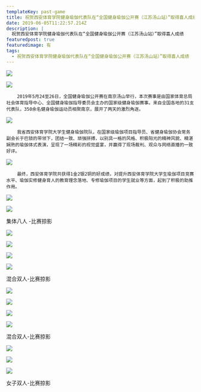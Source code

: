 ```yaml
---
templateKey: past-game
title: 祝贺西安体育学院健身瑜伽代表队在“全国健身瑜伽公开赛（江苏汤山站）”取得喜人成绩
date: 2019-06-05T11:22:57.214Z
description: |
  祝贺西安体育学院健身瑜伽代表队在“全国健身瑜伽公开赛（江苏汤山站）”取得喜人成绩
featuredpost: true
featuredimage: 有
tags:
  - 祝贺西安体育学院健身瑜伽代表队在“全国健身瑜伽公开赛（江苏汤山站）”取得喜人成绩
---
```


![](https://demotry.oss-cn-beijing.aliyuncs.com/%E7%A5%9D%E8%B4%BA%E8%A5%BF%E5%AE%89%E4%BD%93%E8%82%B2%E5%AD%A6%E9%99%A2%E5%81%A5%E8%BA%AB%E7%91%9C%E4%BC%BD%E4%BB%A3%E8%A1%A8%E9%98%9F%E5%9C%A8%E2%80%9C%E5%85%A8%E5%9B%BD%E5%81%A5%E8%BA%AB%E7%91%9C%E4%BC%BD%E5%85%AC%E5%BC%80%E8%B5%9B%EF%BC%88%E6%B1%9F%E8%8B%8F%E6%B1%A4%E5%B1%B1%E7%AB%99%EF%BC%89%E2%80%9D%E5%8F%96%E5%BE%97%E5%96%9C%E4%BA%BA%E6%88%90%E7%BB%A9%20%20%20/1.jpg)

![](https://demotry.oss-cn-beijing.aliyuncs.com/%E7%A5%9D%E8%B4%BA%E8%A5%BF%E5%AE%89%E4%BD%93%E8%82%B2%E5%AD%A6%E9%99%A2%E5%81%A5%E8%BA%AB%E7%91%9C%E4%BC%BD%E4%BB%A3%E8%A1%A8%E9%98%9F%E5%9C%A8%E2%80%9C%E5%85%A8%E5%9B%BD%E5%81%A5%E8%BA%AB%E7%91%9C%E4%BC%BD%E5%85%AC%E5%BC%80%E8%B5%9B%EF%BC%88%E6%B1%9F%E8%8B%8F%E6%B1%A4%E5%B1%B1%E7%AB%99%EF%BC%89%E2%80%9D%E5%8F%96%E5%BE%97%E5%96%9C%E4%BA%BA%E6%88%90%E7%BB%A9%20%20%20/2.jpg)

        2019年5月24至26日，全国健身瑜伽公开赛在南京汤山举行，本次赛事是由国家体育总局社会体育指导中心、全国健身瑜伽指导委员会主办的国家级健身瑜伽赛事。来自全国各地的31支代表队，350余名健身瑜伽运动员相聚南京，展开了两天的激烈角逐。

![](https://demotry.oss-cn-beijing.aliyuncs.com/%E7%A5%9D%E8%B4%BA%E8%A5%BF%E5%AE%89%E4%BD%93%E8%82%B2%E5%AD%A6%E9%99%A2%E5%81%A5%E8%BA%AB%E7%91%9C%E4%BC%BD%E4%BB%A3%E8%A1%A8%E9%98%9F%E5%9C%A8%E2%80%9C%E5%85%A8%E5%9B%BD%E5%81%A5%E8%BA%AB%E7%91%9C%E4%BC%BD%E5%85%AC%E5%BC%80%E8%B5%9B%EF%BC%88%E6%B1%9F%E8%8B%8F%E6%B1%A4%E5%B1%B1%E7%AB%99%EF%BC%89%E2%80%9D%E5%8F%96%E5%BE%97%E5%96%9C%E4%BA%BA%E6%88%90%E7%BB%A9%20%20%20/3.jpg)

        我省西安体育学院大学生健身瑜伽院队，在国家级瑜伽项目指导员、省健身瑜伽协会常务副会长于巴锁的带领下，团结一致、顽强拼搏，以别具一格的风格、积极阳光的精神风貌、精湛娴熟的瑜伽体式表演，呈现了一场精彩的视觉盛宴，并赢得了现场裁判、观众与网络直播的一致好评。

![](https://demotry.oss-cn-beijing.aliyuncs.com/%E7%A5%9D%E8%B4%BA%E8%A5%BF%E5%AE%89%E4%BD%93%E8%82%B2%E5%AD%A6%E9%99%A2%E5%81%A5%E8%BA%AB%E7%91%9C%E4%BC%BD%E4%BB%A3%E8%A1%A8%E9%98%9F%E5%9C%A8%E2%80%9C%E5%85%A8%E5%9B%BD%E5%81%A5%E8%BA%AB%E7%91%9C%E4%BC%BD%E5%85%AC%E5%BC%80%E8%B5%9B%EF%BC%88%E6%B1%9F%E8%8B%8F%E6%B1%A4%E5%B1%B1%E7%AB%99%EF%BC%89%E2%80%9D%E5%8F%96%E5%BE%97%E5%96%9C%E4%BA%BA%E6%88%90%E7%BB%A9%20%20%20/4.jpg)

        最终，西安体育学院共获得1金2银2铜的好成绩，对提升西安体育学院大学生瑜伽项目竞赛水平、瑜伽实修健身育人的教育理念落地、专修瑜伽项目的学生就业等方面，起到了积极的助推作用。

![](https://demotry.oss-cn-beijing.aliyuncs.com/%E7%A5%9D%E8%B4%BA%E8%A5%BF%E5%AE%89%E4%BD%93%E8%82%B2%E5%AD%A6%E9%99%A2%E5%81%A5%E8%BA%AB%E7%91%9C%E4%BC%BD%E4%BB%A3%E8%A1%A8%E9%98%9F%E5%9C%A8%E2%80%9C%E5%85%A8%E5%9B%BD%E5%81%A5%E8%BA%AB%E7%91%9C%E4%BC%BD%E5%85%AC%E5%BC%80%E8%B5%9B%EF%BC%88%E6%B1%9F%E8%8B%8F%E6%B1%A4%E5%B1%B1%E7%AB%99%EF%BC%89%E2%80%9D%E5%8F%96%E5%BE%97%E5%96%9C%E4%BA%BA%E6%88%90%E7%BB%A9%20%20%20/5.jpg)

![](https://demotry.oss-cn-beijing.aliyuncs.com/%E7%A5%9D%E8%B4%BA%E8%A5%BF%E5%AE%89%E4%BD%93%E8%82%B2%E5%AD%A6%E9%99%A2%E5%81%A5%E8%BA%AB%E7%91%9C%E4%BC%BD%E4%BB%A3%E8%A1%A8%E9%98%9F%E5%9C%A8%E2%80%9C%E5%85%A8%E5%9B%BD%E5%81%A5%E8%BA%AB%E7%91%9C%E4%BC%BD%E5%85%AC%E5%BC%80%E8%B5%9B%EF%BC%88%E6%B1%9F%E8%8B%8F%E6%B1%A4%E5%B1%B1%E7%AB%99%EF%BC%89%E2%80%9D%E5%8F%96%E5%BE%97%E5%96%9C%E4%BA%BA%E6%88%90%E7%BB%A9%20%20%20/6.jpg)

集体八人 -比赛掠影

![](https://demotry.oss-cn-beijing.aliyuncs.com/%E7%A5%9D%E8%B4%BA%E8%A5%BF%E5%AE%89%E4%BD%93%E8%82%B2%E5%AD%A6%E9%99%A2%E5%81%A5%E8%BA%AB%E7%91%9C%E4%BC%BD%E4%BB%A3%E8%A1%A8%E9%98%9F%E5%9C%A8%E2%80%9C%E5%85%A8%E5%9B%BD%E5%81%A5%E8%BA%AB%E7%91%9C%E4%BC%BD%E5%85%AC%E5%BC%80%E8%B5%9B%EF%BC%88%E6%B1%9F%E8%8B%8F%E6%B1%A4%E5%B1%B1%E7%AB%99%EF%BC%89%E2%80%9D%E5%8F%96%E5%BE%97%E5%96%9C%E4%BA%BA%E6%88%90%E7%BB%A9%20%20%20/7.jpg)

![](https://demotry.oss-cn-beijing.aliyuncs.com/%E7%A5%9D%E8%B4%BA%E8%A5%BF%E5%AE%89%E4%BD%93%E8%82%B2%E5%AD%A6%E9%99%A2%E5%81%A5%E8%BA%AB%E7%91%9C%E4%BC%BD%E4%BB%A3%E8%A1%A8%E9%98%9F%E5%9C%A8%E2%80%9C%E5%85%A8%E5%9B%BD%E5%81%A5%E8%BA%AB%E7%91%9C%E4%BC%BD%E5%85%AC%E5%BC%80%E8%B5%9B%EF%BC%88%E6%B1%9F%E8%8B%8F%E6%B1%A4%E5%B1%B1%E7%AB%99%EF%BC%89%E2%80%9D%E5%8F%96%E5%BE%97%E5%96%9C%E4%BA%BA%E6%88%90%E7%BB%A9%20%20%20/8.jpg)

![](https://demotry.oss-cn-beijing.aliyuncs.com/%E7%A5%9D%E8%B4%BA%E8%A5%BF%E5%AE%89%E4%BD%93%E8%82%B2%E5%AD%A6%E9%99%A2%E5%81%A5%E8%BA%AB%E7%91%9C%E4%BC%BD%E4%BB%A3%E8%A1%A8%E9%98%9F%E5%9C%A8%E2%80%9C%E5%85%A8%E5%9B%BD%E5%81%A5%E8%BA%AB%E7%91%9C%E4%BC%BD%E5%85%AC%E5%BC%80%E8%B5%9B%EF%BC%88%E6%B1%9F%E8%8B%8F%E6%B1%A4%E5%B1%B1%E7%AB%99%EF%BC%89%E2%80%9D%E5%8F%96%E5%BE%97%E5%96%9C%E4%BA%BA%E6%88%90%E7%BB%A9%20%20%20/9.jpg)

![](https://demotry.oss-cn-beijing.aliyuncs.com/%E7%A5%9D%E8%B4%BA%E8%A5%BF%E5%AE%89%E4%BD%93%E8%82%B2%E5%AD%A6%E9%99%A2%E5%81%A5%E8%BA%AB%E7%91%9C%E4%BC%BD%E4%BB%A3%E8%A1%A8%E9%98%9F%E5%9C%A8%E2%80%9C%E5%85%A8%E5%9B%BD%E5%81%A5%E8%BA%AB%E7%91%9C%E4%BC%BD%E5%85%AC%E5%BC%80%E8%B5%9B%EF%BC%88%E6%B1%9F%E8%8B%8F%E6%B1%A4%E5%B1%B1%E7%AB%99%EF%BC%89%E2%80%9D%E5%8F%96%E5%BE%97%E5%96%9C%E4%BA%BA%E6%88%90%E7%BB%A9%20%20%20/10.jpg)

混合双人-比赛掠影

![](https://demotry.oss-cn-beijing.aliyuncs.com/%E7%A5%9D%E8%B4%BA%E8%A5%BF%E5%AE%89%E4%BD%93%E8%82%B2%E5%AD%A6%E9%99%A2%E5%81%A5%E8%BA%AB%E7%91%9C%E4%BC%BD%E4%BB%A3%E8%A1%A8%E9%98%9F%E5%9C%A8%E2%80%9C%E5%85%A8%E5%9B%BD%E5%81%A5%E8%BA%AB%E7%91%9C%E4%BC%BD%E5%85%AC%E5%BC%80%E8%B5%9B%EF%BC%88%E6%B1%9F%E8%8B%8F%E6%B1%A4%E5%B1%B1%E7%AB%99%EF%BC%89%E2%80%9D%E5%8F%96%E5%BE%97%E5%96%9C%E4%BA%BA%E6%88%90%E7%BB%A9%20%20%20/11.jpg)

![](https://demotry.oss-cn-beijing.aliyuncs.com/%E7%A5%9D%E8%B4%BA%E8%A5%BF%E5%AE%89%E4%BD%93%E8%82%B2%E5%AD%A6%E9%99%A2%E5%81%A5%E8%BA%AB%E7%91%9C%E4%BC%BD%E4%BB%A3%E8%A1%A8%E9%98%9F%E5%9C%A8%E2%80%9C%E5%85%A8%E5%9B%BD%E5%81%A5%E8%BA%AB%E7%91%9C%E4%BC%BD%E5%85%AC%E5%BC%80%E8%B5%9B%EF%BC%88%E6%B1%9F%E8%8B%8F%E6%B1%A4%E5%B1%B1%E7%AB%99%EF%BC%89%E2%80%9D%E5%8F%96%E5%BE%97%E5%96%9C%E4%BA%BA%E6%88%90%E7%BB%A9%20%20%20/12.jpg)

![](https://demotry.oss-cn-beijing.aliyuncs.com/%E7%A5%9D%E8%B4%BA%E8%A5%BF%E5%AE%89%E4%BD%93%E8%82%B2%E5%AD%A6%E9%99%A2%E5%81%A5%E8%BA%AB%E7%91%9C%E4%BC%BD%E4%BB%A3%E8%A1%A8%E9%98%9F%E5%9C%A8%E2%80%9C%E5%85%A8%E5%9B%BD%E5%81%A5%E8%BA%AB%E7%91%9C%E4%BC%BD%E5%85%AC%E5%BC%80%E8%B5%9B%EF%BC%88%E6%B1%9F%E8%8B%8F%E6%B1%A4%E5%B1%B1%E7%AB%99%EF%BC%89%E2%80%9D%E5%8F%96%E5%BE%97%E5%96%9C%E4%BA%BA%E6%88%90%E7%BB%A9%20%20%20/13.jpg)

![](https://demotry.oss-cn-beijing.aliyuncs.com/%E7%A5%9D%E8%B4%BA%E8%A5%BF%E5%AE%89%E4%BD%93%E8%82%B2%E5%AD%A6%E9%99%A2%E5%81%A5%E8%BA%AB%E7%91%9C%E4%BC%BD%E4%BB%A3%E8%A1%A8%E9%98%9F%E5%9C%A8%E2%80%9C%E5%85%A8%E5%9B%BD%E5%81%A5%E8%BA%AB%E7%91%9C%E4%BC%BD%E5%85%AC%E5%BC%80%E8%B5%9B%EF%BC%88%E6%B1%9F%E8%8B%8F%E6%B1%A4%E5%B1%B1%E7%AB%99%EF%BC%89%E2%80%9D%E5%8F%96%E5%BE%97%E5%96%9C%E4%BA%BA%E6%88%90%E7%BB%A9%20%20%20/14.jpg)

混合双人-比赛掠影

![](https://demotry.oss-cn-beijing.aliyuncs.com/%E7%A5%9D%E8%B4%BA%E8%A5%BF%E5%AE%89%E4%BD%93%E8%82%B2%E5%AD%A6%E9%99%A2%E5%81%A5%E8%BA%AB%E7%91%9C%E4%BC%BD%E4%BB%A3%E8%A1%A8%E9%98%9F%E5%9C%A8%E2%80%9C%E5%85%A8%E5%9B%BD%E5%81%A5%E8%BA%AB%E7%91%9C%E4%BC%BD%E5%85%AC%E5%BC%80%E8%B5%9B%EF%BC%88%E6%B1%9F%E8%8B%8F%E6%B1%A4%E5%B1%B1%E7%AB%99%EF%BC%89%E2%80%9D%E5%8F%96%E5%BE%97%E5%96%9C%E4%BA%BA%E6%88%90%E7%BB%A9%20%20%20/15.jpg)

![](https://demotry.oss-cn-beijing.aliyuncs.com/%E7%A5%9D%E8%B4%BA%E8%A5%BF%E5%AE%89%E4%BD%93%E8%82%B2%E5%AD%A6%E9%99%A2%E5%81%A5%E8%BA%AB%E7%91%9C%E4%BC%BD%E4%BB%A3%E8%A1%A8%E9%98%9F%E5%9C%A8%E2%80%9C%E5%85%A8%E5%9B%BD%E5%81%A5%E8%BA%AB%E7%91%9C%E4%BC%BD%E5%85%AC%E5%BC%80%E8%B5%9B%EF%BC%88%E6%B1%9F%E8%8B%8F%E6%B1%A4%E5%B1%B1%E7%AB%99%EF%BC%89%E2%80%9D%E5%8F%96%E5%BE%97%E5%96%9C%E4%BA%BA%E6%88%90%E7%BB%A9%20%20%20/16.jpg)

![](https://demotry.oss-cn-beijing.aliyuncs.com/%E7%A5%9D%E8%B4%BA%E8%A5%BF%E5%AE%89%E4%BD%93%E8%82%B2%E5%AD%A6%E9%99%A2%E5%81%A5%E8%BA%AB%E7%91%9C%E4%BC%BD%E4%BB%A3%E8%A1%A8%E9%98%9F%E5%9C%A8%E2%80%9C%E5%85%A8%E5%9B%BD%E5%81%A5%E8%BA%AB%E7%91%9C%E4%BC%BD%E5%85%AC%E5%BC%80%E8%B5%9B%EF%BC%88%E6%B1%9F%E8%8B%8F%E6%B1%A4%E5%B1%B1%E7%AB%99%EF%BC%89%E2%80%9D%E5%8F%96%E5%BE%97%E5%96%9C%E4%BA%BA%E6%88%90%E7%BB%A9%20%20%20/17.jpg)

女子双人-比赛掠影

